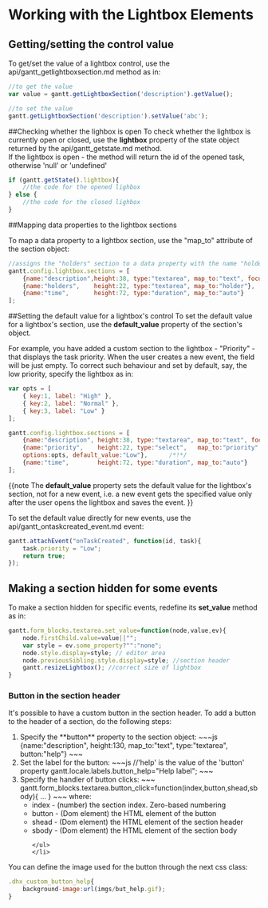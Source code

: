 Working with the Lightbox Elements
====================================

Getting/setting the control value
-----------------------------------------------------------
To get/set the value of a lightbox control, use the api/gantt_getlightboxsection.md method as in:

~~~js
//to get the value
var value = gantt.getLightboxSection('description').getValue();

//to set the value
gantt.getLightboxSection('description').setValue('abc');
~~~


##Checking whether the lighbox is open
To check whether the lightbox is currently open or closed, use the **lightbox** property of the state object returned by the api/gantt_getstate.md method.<br> If the lightbox is open - the method will return the id 
of the opened task, otherwise 'null' or 'undefined'

~~~js
if (gantt.getState().lightbox){
	//the code for the opened lighbox
} else {
	//the code for the closed lighbox
}
~~~

##Mapping data properties to the lightbox sections

To map a data property to a lightbox section, use the "map_to" attribute of the section object:

~~~js
//assigns the "holders" section to a data property with the name "holder" 
gantt.config.lightbox.sections = [
	{name:"description",height:38, type:"textarea", map_to:"text", focus:true},
    {name:"holders", 	height:22, type:"textarea", map_to:"holder"},      /*!*/                                                                
    {name:"time", 		height:72, type:"duration", map_to:"auto"}
];
~~~


##Setting the default value for a lightbox's control
To set the default value for a lightbox's section, use the **default_value** property of the section's object.

For example, you have added a custom section to the lightbox  - "Priority" -  that displays the task priority. 
When the user creates a new event, the field will be just empty. To correct such behaviour and set by default, say, the low priority,
specify the lightbox as in:

~~~js
var opts = [
    { key:1, label: "High" },                                            
    { key:2, label: "Normal" },                                         
    { key:3, label: "Low" }                                            
];

gantt.config.lightbox.sections = [
	{name:"description", height:38, type:"textarea", map_to:"text",	focus:true},
    {name:"priority", 	 height:22, type:"select", 	 map_to:"priority",  /*!*/  
    options:opts, default_value:"Low"},      /*!*/                                                                
    {name:"time", 		 height:72, type:"duration", map_to:"auto"}
];
~~~
{{note
The **default_value** property sets the default value for the lightbox's section, not for a new event, i.e. a new event  gets the specified value only after the user opens the lightbox and saves the event.
}}

To set the default value directly for new events, use the api/gantt_ontaskcreated_event.md event:

~~~js
gantt.attachEvent("onTaskCreated", function(id, task){
    task.priority = "Low";
    return true;
});
~~~

## Making a section hidden for some events 
To make a section hidden for specific events, redefine its **set_value** method as in:<br>


~~~js
gantt.form_blocks.textarea.set_value=function(node,value,ev){
	node.firstChild.value=value||"";
    var style = ev.some_property?"":"none";
    node.style.display=style; // editor area
    node.previousSibling.style.display=style; //section header
    gantt.resizeLightbox(); //correct size of lightbox
}
~~~



### Button in the section header 
It's possible to have a custom button in the section header. 
To add a button to the header of a section, do the following steps:

<ol>
	<li> Specify the **button** property to the section object:
~~~js
{name:"description", height:130, map_to:"text", type:"textarea", button:"help"}
~~~
	</li>
    <li> Set the label for the button:
~~~js
//'help' is the value of the 'button' property
gantt.locale.labels.button_help="Help label";
~~~
	</li> 
    <li>Specify the handler of button clicks:
~~~
gantt.form_blocks.textarea.button_click=function(index,button,shead,sbody){
	...
}
~~~
where:
	<ul>
    	<li>index - (number) the section index. Zero-based numbering</li>
		<li>button - (Dom element) the HTML element of the button</li>
		<li>shead - (Dom element) the HTML element of the section header</li>
		<li>sbody - (Dom element) the HTML element of the section body</li>

	</ul>
    </li>
</ol>
You can define the image used for the button through the next css class:

~~~js
.dhx_custom_button_help{
	background-image:url(imgs/but_help.gif);
}
~~~
